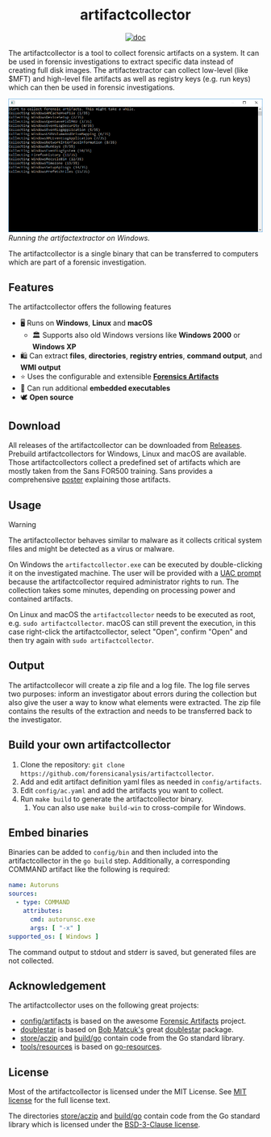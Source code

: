 <h1 align="center">artifactcollector</h1>

<p  align="center">
 <a href="https://godocs.io/github.com/forensicanalysis/artifactcollector"><img src="https://godocs.io/github.com/forensicanalysis/artifactcollector?status.svg" alt="doc" /></a>
</p>

The artifactcollector is a tool to collect forensic artifacts on a system. 
It can be used in forensic investigations to extract specific data instead of creating full disk images. 
The artifactextractor can collect low-level (like $MFT) 
and high-level file artifacts as well as registry keys (e.g. run keys) 
which can then be used in forensic investigations.

![Running the artifactextractor on Windows.](docs/ac.png)
_Running the artifactextractor on Windows._

The artifactcollector is a single binary that can be transferred to computers 
which are part of a forensic investigation.

## Features

The artifactcollector offers the following features

- ️🖥️ Runs on **Windows**, **Linux** and **macOS**
  - 🏛️ Supports also old Windows versions like **Windows 2000** or **Windows XP**
- 🛍️ Can extract **files**, **directories**, **registry entries**, **command output**, and **WMI output**
- ⭐ Uses the configurable and extensible [**Forensics Artifacts**](https://github.com/forensicanalysis/artifacts)
- 🧩 Can run additional **embedded executables**
- 🕊️ **Open source**

## Download

All releases of the artifactcollector can be downloaded from [Releases](https://github.com/forensicanalysis/artifactcollector/releases). 
Prebuild artifactcollectors for Windows, Linux and macOS are available. 
Those artifactcollectors collect a predefined set of artifacts which are mostly taken from the Sans FOR500 training. 
Sans provides a comprehensive [poster](https://www.sans.org/security-resources/posters/windows-forensic-analysis/170/download)
explaining those artifacts.

## Usage

> [!WARNING]
> The artifactcollector behaves similar to malware as it collects critical system files
> and might be detected as a virus or malware.

On Windows the `artifactcollector.exe` can be executed by double-clicking it on the investigated machine. 
The user will be provided with a [UAC prompt](https://en.wikipedia.org/wiki/User_Account_Control) because the
artifactcollector required administrator rights to run. 
The collection takes some minutes, depending on processing power and contained artifacts.

On Linux and macOS the `artifactcollector` needs to be executed as root, e.g. `sudo artifactcollector`. 
macOS can still prevent the execution, in this case right-click the artifactcollector, 
select "Open", confirm "Open" and then try again with `sudo artifactcollector`.

## Output

The artifactcollecor will create a zip file and a log file. 
The log file serves two purposes: 
inform an investigator about errors during the collection but
also give the user a way to know what elements were extracted. 
The zip file contains the results of the extraction and needs to be transferred back to the investigator.

## Build your own artifactcollector

1. Clone the repository: `git clone https://github.com/forensicanalysis/artifactcollector`.
2. Add and edit artifact definition yaml files as needed in `config/artifacts`.
3. Edit `config/ac.yaml` and add the artifacts you want to collect.
4. Run `make build` to generate the artifactcollector binary.
   1. You can also use `make build-win` to cross-compile for Windows.

## Embed binaries

Binaries can be added to `config/bin` and then included into the artifactcollector
in the `go build` step. Additionally, a corresponding COMMAND artifact like
the following is required:

```yaml
name: Autoruns
sources:
  - type: COMMAND
    attributes:
      cmd: autorunsc.exe
      args: [ "-x" ]
supported_os: [ Windows ]
```

The command output to stdout and stderr is saved, but generated files are not collected.

## Acknowledgement

The artifactcollector uses on the following great projects:

- [config/artifacts](config/artifacts) is based on the awesome [Forensic Artifacts](https://github.com/ForensicArtifacts/artifacts) project.
- [doublestar](doublestar) is based on [Bob Matcuk's](https://github.com/bmatcuk) great [doublestar](https://github.com/bmatcuk/doublestar) package.
- [store/aczip](store/aczip) and [build/go](build/go) contain code from the Go standard library.
- [tools/resources](tools/resources) is based on [go-resources](https://github.com/omeid/go-resources).

## License

Most of the artifactcollector is licensed under the MIT License. See [MIT license](LICENSE) for the full license text.

The directories [store/aczip](store/aczip) and [build/go](build/go) contain code from the Go standard library
which is licensed under the [BSD-3-Clause license](LICENSE-BSD).
